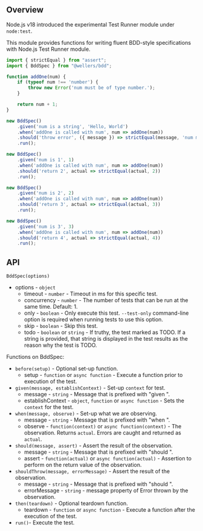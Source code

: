 ## Overview

Node.js v18 introduced the experimental Test Runner module under `node:test`.

This module provides functions for writing fluent BDD-style specifications with Node.js Test Runner module.

```js
import { strictEqual } from "assert";
import { BddSpec } from "@wellers/bdd";

function addOne(num) {
	if (typeof num !== 'number') {
		throw new Error('num must be of type number.');
	}

	return num + 1;
}

new BddSpec()
	.given('num is a string', 'Hello, World')
	.when('addOne is called with num', num => addOne(num))
	.should('throw error', ({ message }) => strictEqual(message, 'num must be of type number.'))
	.run();

new BddSpec()
	.given('num is 1', 1)
	.when('addOne is called with num', num => addOne(num))
	.should('return 2', actual => strictEqual(actual, 2))
	.run();

new BddSpec()
	.given('num is 2', 2)
	.when('addOne is called with num', num => addOne(num))
	.should('return 3', actual => strictEqual(actual, 3))
	.run();

new BddSpec()
	.given('num is 3', 3)
	.when('addOne is called with num', num => addOne(num))
	.should('return 4', actual => strictEqual(actual, 4))
	.run();
```

## API

`BddSpec(options)`

* options - `object`
    * timeout - `number` - Timeout in ms for this specific test.
    * concurrency - `number` - The number of tests that can be run at the same time. Default: 1.
    * only - `boolean` - Only execute this test. `--test-only` command-line option is required when running tests to use this option.
    * skip - `boolean` - Skip this test.
    * todo - `boolean`  or `string` - If truthy, the test marked as TODO. If a string is provided, that string is displayed in the test results as the reason why the test is TODO.

Functions on BddSpec:

* `before(setup)` - Optional set-up function.
    * setup - `function` or `async function` - Execute a function prior to execution of the test.
* `given(message, establishContext)` - Set-up `context` for test.
    * message - `string` - Message that is prefixed with "given ".
    * establishContext - `object`, `function` or `async function` - Sets the `context` for the test.
* `when(message, observe)` - Set-up what we are observing.
    * message - `string` - Message that is prefixed with "when ".
    * observe - `function(context)` or `async function(context)` - The observation. Returns `actual`. Errors are caught and returned as `actual`.
* `should(message, assert)` - Assert the result of the observation.
    * message - `string` - Message that is prefixed with "should ".
    * assert - `function(actual)` or `async function(actual)` - Assertion to perform on the return value of the observation.
* `shouldThrow(message, errorMessage)` - Assert the result of the observation.
    * message - `string` - Message that is prefixed with "should ".
    * errorMessage - `string` - message property of Error thrown by the observation.
* `then(teardown)` - Optional teardown function.
    * teardown - `function` or `async function` -  Execute a function after the execution of the test.
* `run()`- Execute the test.


